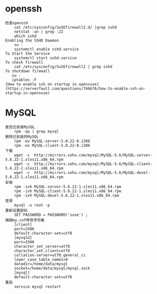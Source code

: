 # openssh
    检查openssh
		cat /etc/sysconfig/SuSEfirewall2.d/ |grep sshd
		netstat -an | grep :22
		which sshd
	Enabling the SSHD Daemon
		su -
		systemctl enable sshd.service
	To Start the Service
		systemctl start sshd.service
	To check firewall
	    cat /etc/sysconfig/SuSEfirewall2 | grep sshd
	To shutdown firewall
	   su - 
	   iptables -F
	[How to enable ssh on startup in opensuse](https://serverfault.com/questions/766676/how-to-enable-ssh-on-startup-in-opensuse)
   
# MySQL
	是否已安装MySQL
		rpm -qa | grep mysql
	删除已安装的MySQL
		rpm -ev MySQL-server-5.0.22-0.i386
		rpm -ev MySQL-client-5.0.22-0.i386
	下载
		wget -c  http://mirrors.sohu.com/mysql/MySQL-5.6/MySQL-server-5.6.22-1.sles11.x86_64.rpm
		wget -c  http://mirrors.sohu.com/mysql/MySQL-5.6/MySQL-client-5.6.22-1.sles11.x86_64.rpm
		wget -c  http://mirrors.sohu.com/mysql/MySQL-5.6/MySQL-devel-5.6.22-1.sles11.x86_64.rpm  
	安装
		rpm -ivh MySQL-server-5.6.22-1.sles11.x86_64.rpm
		rpm -ivh MySQL-client-5.6.22-1.sles11.x86_64.rpm
		rpm -ivh MySQL-devel-5.6.22-1.sles11.x86_64.rpm
	登录
		mysql -u root -p
	重新设置密码
		SET PASSWORD = PASSWORD('suse') ;
	编辑my.cnf修改字符集
		[client]
		port=3306
		default-character-set=utf8
		[mysqld]
		port=3306
		character_set_server=utf8  
		character_set_client=utf8  
		collation-server=utf8_general_ci 
		lower_case_table_names=0 
		datadir=/home/data/mysql 
		socket=/home/data/mysql/mysql.sock
		[mysql]
		default-character-set=utf8
	重启
		service mysql restart
	
